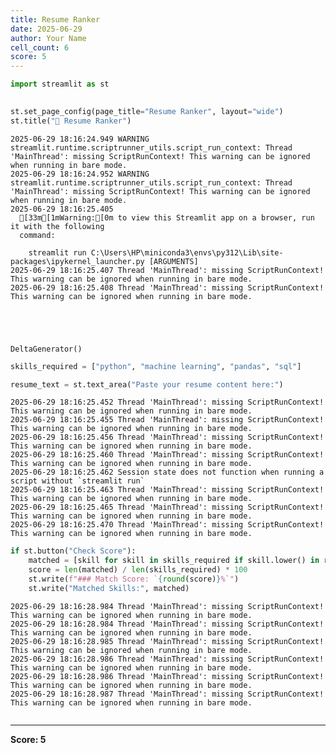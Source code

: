 ```yaml
---
title: Resume Ranker
date: 2025-06-29
author: Your Name
cell_count: 6
score: 5
---
```


```python
import streamlit as st
    

```


```python
st.set_page_config(page_title="Resume Ranker", layout="wide")
st.title("📄 Resume Ranker")
```

    2025-06-29 18:16:24.949 WARNING streamlit.runtime.scriptrunner_utils.script_run_context: Thread 'MainThread': missing ScriptRunContext! This warning can be ignored when running in bare mode.
    2025-06-29 18:16:24.952 WARNING streamlit.runtime.scriptrunner_utils.script_run_context: Thread 'MainThread': missing ScriptRunContext! This warning can be ignored when running in bare mode.
    2025-06-29 18:16:25.405 
      [33m[1mWarning:[0m to view this Streamlit app on a browser, run it with the following
      command:
    
        streamlit run C:\Users\HP\miniconda3\envs\py312\Lib\site-packages\ipykernel_launcher.py [ARGUMENTS]
    2025-06-29 18:16:25.407 Thread 'MainThread': missing ScriptRunContext! This warning can be ignored when running in bare mode.
    2025-06-29 18:16:25.408 Thread 'MainThread': missing ScriptRunContext! This warning can be ignored when running in bare mode.
    




    DeltaGenerator()




```python
skills_required = ["python", "machine learning", "pandas", "sql"]

```


```python
resume_text = st.text_area("Paste your resume content here:")
```

    2025-06-29 18:16:25.452 Thread 'MainThread': missing ScriptRunContext! This warning can be ignored when running in bare mode.
    2025-06-29 18:16:25.455 Thread 'MainThread': missing ScriptRunContext! This warning can be ignored when running in bare mode.
    2025-06-29 18:16:25.456 Thread 'MainThread': missing ScriptRunContext! This warning can be ignored when running in bare mode.
    2025-06-29 18:16:25.460 Thread 'MainThread': missing ScriptRunContext! This warning can be ignored when running in bare mode.
    2025-06-29 18:16:25.462 Session state does not function when running a script without `streamlit run`
    2025-06-29 18:16:25.463 Thread 'MainThread': missing ScriptRunContext! This warning can be ignored when running in bare mode.
    2025-06-29 18:16:25.465 Thread 'MainThread': missing ScriptRunContext! This warning can be ignored when running in bare mode.
    2025-06-29 18:16:25.470 Thread 'MainThread': missing ScriptRunContext! This warning can be ignored when running in bare mode.
    


```python
if st.button("Check Score"):
    matched = [skill for skill in skills_required if skill.lower() in resume_text.lower()]
    score = len(matched) / len(skills_required) * 100
    st.write(f"### Match Score: `{round(score)}%`")
    st.write("Matched Skills:", matched)
```

    2025-06-29 18:16:28.984 Thread 'MainThread': missing ScriptRunContext! This warning can be ignored when running in bare mode.
    2025-06-29 18:16:28.984 Thread 'MainThread': missing ScriptRunContext! This warning can be ignored when running in bare mode.
    2025-06-29 18:16:28.985 Thread 'MainThread': missing ScriptRunContext! This warning can be ignored when running in bare mode.
    2025-06-29 18:16:28.986 Thread 'MainThread': missing ScriptRunContext! This warning can be ignored when running in bare mode.
    2025-06-29 18:16:28.986 Thread 'MainThread': missing ScriptRunContext! This warning can be ignored when running in bare mode.
    2025-06-29 18:16:28.987 Thread 'MainThread': missing ScriptRunContext! This warning can be ignored when running in bare mode.
    


```python

```


---
**Score: 5**